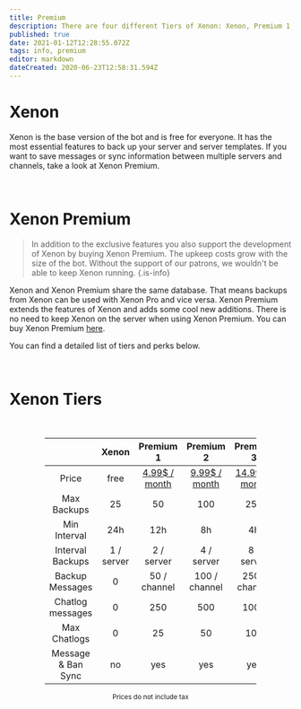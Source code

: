 ```yaml
---
title: Premium
description: There are four different Tiers of Xenon: Xenon, Premium 1, Premium 2 and Premium 3
published: true
date: 2021-01-12T12:28:55.072Z
tags: info, premium
editor: markdown
dateCreated: 2020-06-23T12:58:31.594Z
---
```


# Xenon
Xenon is the base version of the bot and is free for everyone. It has the most essential features to back up your server and server templates. If you want to save messages or sync information between multiple servers and channels, take a look at Xenon Premium.

<br />

# Xenon Premium

> In addition to the exclusive features you also support the development of Xenon by buying Xenon Premium. The upkeep costs grow with the size of the bot. Without the support of our patrons, we wouldn't be able to keep Xenon running.
{.is-info}

Xenon and Xenon Premium share the same database. That means backups from Xenon can be used with Xenon Pro and vice versa. Xenon Premium extends the features of Xenon and adds some cool new additions. There is no need to keep Xenon on the server when using Xenon Premium. You can buy Xenon Premium [here](https://www.patreon.com/merlinfuchs).

You can find a detailed list of tiers and perks below.

<br />

# Xenon Tiers

<br />

<table style="width:75%; text-align:center; margin-left:auto;margin-right:auto;">
<thead>
  <tr>
    <th></th>
    <th>Xenon</th>
    <th>Premium 1</th>
    <th>Premium 2</th>
    <th>Premium 3</th>
  </tr>
</thead>
<tbody>
  <tr>
    <td>Price</td>
    <td>free</td>
    <td><a href="https://www.patreon.com/join/merlinfuchs/checkout?rid=4409325">4.99$ / month</a></td>
    <td><a href="https://www.patreon.com/join/merlinfuchs/checkout?rid=4837411">9.99$ / month</a></td>
    <td><a href="https://www.patreon.com/join/merlinfuchs/checkout?rid=3820460">14.99$ / month</a></td>
  </tr>
  <tr>
    <td>Max Backups</td>
    <td>25</td>
    <td>50</td>
    <td>100</td>
    <td>250</td>
  </tr>
  <tr>
    <td>Min Interval</td>
    <td>24h</td>
    <td>12h</td>
    <td>8h</td>
    <td>4h</td>
  </tr>
  <tr>
    <td>Interval Backups</td>
    <td>1 / server</td>
    <td>2 / server</td>
    <td>4 / server</td>
    <td>8 / server</td>
  </tr>
  <tr>
    <td>Backup Messages</td>
    <td>0</td>
    <td>50 / channel</td>
    <td>100 / channel</td>
    <td>250 / channel</td>
  </tr>
  <tr>
    <td>Chatlog messages</td>
    <td>0</td>
    <td>250</td>
    <td>500</td>
    <td>1000</td>
  </tr>
  <tr>
    <td>Max Chatlogs</td>
    <td>0</td>
    <td>25</td>
    <td>50</td>
    <td>100</td>
  </tr>
  <tr>
    <td>Message &amp; Ban Sync</td>
    <td>no</td>
    <td>yes</td>
    <td>yes</td>
    <td>yes</td>
  </tr>
</tbody>
</table>
<div style="text-align:center">
  <sub>Prices do not include tax</sub>
</div>